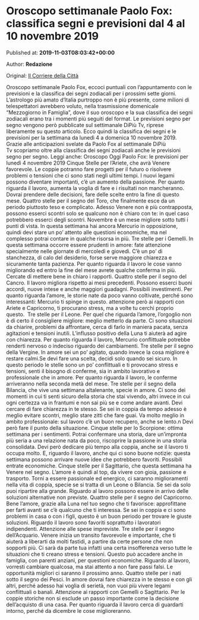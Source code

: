 
# Oroscopo settimanale Paolo Fox: classifica segni e previsioni dal 4 al 10 novembre 2019

Published at: **2019-11-03T08:03:42+00:00**

Author: **Redazione**

Original: [Il Corriere della Città](https://www.ilcorrieredellacitta.com/news/oroscopo-settimanale-paolo-fox-classifica-segni-e-previsioni-dal-4-al-10-novembre-2019.html)

Oroscopo settimanale Paolo Fox, eccoci puntuali con l’appuntamento con le previsioni e la classifica dei segni zodiacali per i prossimi sette giorni. L’astrologo più amato d’Italia purtroppo non è più presente, come milioni di telespettatori avrebbero voluto, nella trasmissione domenicale “Mezzogiorno in Famiglia”, dove il suo oroscopo e la sua classifica dei segni zodiacali erano tra i momenti più seguiti del format. Le previsioni segno per segno vengono però pubblicate sul settimanale DiPiù Tv, riprese liberamente su questo articolo. Ecco quindi la classifica dei segni e le previsioni per la settimana da lunedì 4 a domenica 10 novembre 2019. Grazie alle anticipazioni svelate da Paolo Fox al settimanale DiPiù Tv scopriamo oltre alla classifica dei segni zodiacali anche le previsioni segno per segno.
Leggi anche: Oroscopo Oggi Paolo Fox: le previsioni per lunedì 4 novembre 2019
Cinque Stelle per l’Ariete, che avrà Venere favorevole. Le coppie potranno fare progetti per il futuro o risolvere problemi o tensioni che ci sono stati negli ultimi tempi. I nuovi legami possono diventare importanti, c’è un aumento della passione. Per quanto riguarda il lavoro, aumenta la voglia di fare e i risultati non mancheranno. Dovrai prendere delle decisioni, fare delle scelte entro la fine di questo mese.
Quattro stelle per il segno del Toro, che finalmente esce da un periodo piuttosto teso e complicato. Adesso Venere non è più contrapposta, possono esserci scontri solo se qualcuno non è chiaro con te: in quel caso potrebbero esserci degli scontri. Novembre è un mese migliore sotto tutti i punti di vista. In questa settimana hai ancora Mercurio in opposizione, quindi devi stare un po’ attento alle questioni economiche, ma nel complesso potrai contare in qualche risorsa in più.
Tre stelle per i Gemelli. In questa settimana occorre essere prudenti in amore: fate attenzione specialmente nelle giornate di mercoledì e giovedì. C’è un po’ di stanchezza, di calo del desiderio, forse serve maggiore chiarezza e sicuramente tanta pazienza. Per quanto riguarda il lavoro le cose vanno migliorando ed entro la fine del mese avrete qualche conferma in più. Cercate di mettere bene in chiaro i rapporti.
Quattro stelle per il segno del Cancro. Il lavoro migliora rispetto ai mesi precedenti. Possono esserci buoni accordi, nuove intese e anche maggiori guadagni. Possibili investimenti. Per quanto riguarda l’amore, le storie nate da poco vanno coltivate, perché sono interessanti: Mercurio ti spinge in questo. attenzione però ai rapporti con Ariete e Capricorno, ti procurano stress, ma a volte tu cerchi proprio questo. 
Tre stelle per il Leone. Per quel che riguarda l’amore, l’orgoglio non è di certo il consigliere migliore: meglio metterlo da parte. Ci sono situazioni da chiarire, problemi da affrontare, cerca di farlo in maniera pacata, senza agitazioni e tensioni inutili. L’influsso positivo della Luna ti aiuterà ad agire con chiarezza. Per quanto riguarda il lavoro, Mercurio conflittuale potrebbe renderti nervoso o indeciso riguardo dei cambiamenti.
Tre stelle per il segno della Vergine. In amore sei un po’ agitato, quando invece la cosa migliore è restare calmi.Se devi fare una scelta, decidi solo quando sei sicuro. In questo periodo le stelle sono un po’ conflittuali e ti provocano stress e tensioni, senti il bisogno di conferme, sia in ambito lavorativo e professionale che in amore. Per quanto riguarda il lavoro, le conferme arriveranno nella seconda metà del mese.
Tre stelle per il segno della Bilancia, che vive una settimana altalenante, specie in amore. Ci sono dei momenti in cui ti senti sicuro della storia che stai vivendo, altri invece in cui ogni certezza va in frantumi e non sai più se e come andare avanti. Devi cercare di fare chiarezza in te stesso. Se sei in coppia da tempo adesso è meglio evitare scontri, meglio stare zitti che fare guai. Va molto meglio in ambito professionale: sul lavoro c’è un buon recupero, anche se lento.n Devi però fare il punto della situazione.
Cinque stelle per lo Scorpione: ottima settimana per i sentimenti. Potrai confermare una storia, dare un’impronta più seria a una relazione nata da poco, riscoprire la passione in una storia consolidata. Devi però dedicare più tempo alla coppia, anche se il lavoro ti occupa molto. E, riguardo il lavoro, anche qui ci sono buone notizie: questa settimana possono arrivare nuove idee che potrebbero favoriti. Possibili entrate economiche.
Cinque stelle per il Sagittario, che questa settimana ha Venere nel segno. L’amore è quindi al top, da vivere con gioia, passione e trasporto. Torni a essere passionale ed energico, ci saranno miglioramenti nella vita di coppia, specie se si tratta di un Leone o Bilancia. Se sei da solo puoi ripartire alla grande. Riguardo al lavoro possono essere in arrivo delle soluzioni alternative non previste.
Quattro stelle per il segno del Capricorno. Bene l’amore, grazie alla Luna nel tuo segno che ti favorisce: approfittane per farti avanti se c’è qualcuno che ti interessa. Se sei in coppia e ci sono problemi in casa o con i figli, questo è un buon periodo per trovare le giuste soluzioni. Riguardo il lavoro sono favoriti soprattutto i lavoratori indipendenti. Attenzione alle spese impreviste.
Tre stelle per il segno dell’Acquario. Venere inizia un transito favorevole e importante, che ti aiuterà a liberarti da molti fastidi, a partire da certe persone che non sopporti più. Ci sarà da parte tua infatti una certa insofferenza verso tutte le situazioni che ti creano stress e tensioni. Questo può accadere anche in famiglia, con parenti anziani, per questioni economiche. Riguardo al lavoro, vorresti cambiare qualcosa, ma stai attento a non fare passi falsi. Le opportunità migliori ci saranno il prossimo anno.
Quattro stelle per i nati sotto il segno dei Pesci. In amore dovrai fare chiarezza in te stesso e con gli altri, perché adesso hai voglia di serietà, non vuoi più vivere legami conflittuali o banali. Attenzione ai rapporti con Gemelli o Sagittario. Per le coppie storiche non si esclude un passo importante come la decisione dell’acquisto di una casa. Per quanto riguarda il lavoro cerca di guardarti intorno, perché da dicembre le cose miglioreranno.
 
